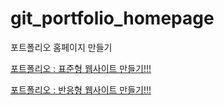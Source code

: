 # git_portfolio_homepage
포트폴리오 홈페이지 만들기

[포트폴리오 : 표준형 웹사이트 만들기!!!](https://lim-jae-hun.github.io/git_portfolio_homepage/webstandard/WebContent/html/index.html)

[포트폴리오 : 반응형 웹사이트 만들기!!!](https://lim-jae-hun.github.io/git_portfolio_homepage/responsive/WebContent/html/index.html)



